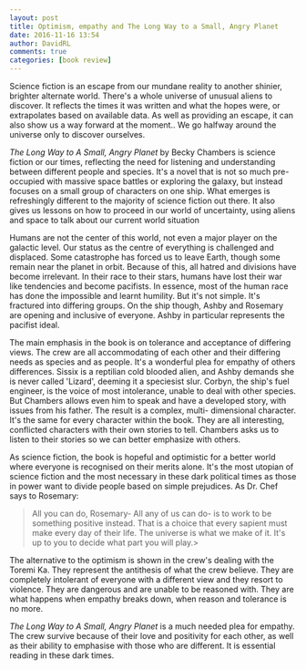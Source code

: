 ```yaml
---  
layout: post  
title: Optimism, empathy and The Long Way to a Small, Angry Planet  
date: 2016-11-16 13:54  
author: DavidRL  
comments: true  
categories: [book review]  
---  
```

Science fiction is an escape from our mundane reality to another shinier, brighter alternate world. There's a whole universe of unusual aliens to discover. It reflects the times it was written and what the hopes were, or extrapolates based on available data. As well as providing an escape, it can also show us a way forward at the moment.. We go halfway around the universe only to discover ourselves.  
<!--more-->  

*The Long Way to A Small, Angry Planet* by Becky Chambers is science fiction or our times, reflecting the need for listening and understanding between different people and species. It's a novel that is not so much pre-occupied with massive space battles or exploring the galaxy, but instead focuses on a small group of characters on one ship. What emerges is refreshingly different to the majority of science fiction out there. It also gives us lessons on how to proceed in our world of uncertainty, using aliens and space to talk about our current world situation  

Humans are not the center of this world, not even a major player on the galactic level. Our status as the centre of everything is challenged and displaced. Some catastrophe has forced us to leave Earth, though some remain near the planet in orbit. Because of this, all hatred and divisions have become irrelevant. In their race to their stars, humans have lost their war like tendencies and become pacifists. In essence, most of the human race has done the impossible and learnt humility. But it's not simple. It's fractured into differing groups. On the ship though, Ashby and Rosemary are opening and inclusive of everyone. Ashby in particular represents the pacifist ideal.  

The main emphasis in the book is on tolerance and acceptance of differing views. The crew are all accommodating of each other and their differing needs as species and as people. It's a wonderful plea for empathy of others differences. Sissix is a reptilian cold blooded alien, and Ashby demands she is never called 'Lizard', deeming it a speciesist slur. Corbyn, the ship's fuel engineer, is the voice of most intolerance, unable to deal with other species. But Chambers allows even him to speak and have a developed story, with issues from his father. The result is a complex, multi- dimensional character. It's the same for every character within the book. They are all interesting, conflicted characters with their own stories to tell. Chambers asks us to listen to their stories so we can better emphasize with others.  

As science fiction, the book is hopeful and optimistic for a better world where everyone is recognised on their merits alone. It's the most utopian of science fiction and the most necessary in these dark political times as those in power want to divide people based on simple prejudices. As Dr. Chef says to Rosemary:  

>  All you can do, Rosemary- All any of us can do- is to work to be something positive instead. That is a choice that every sapient must make every day of their life. The universe is what we make of it. It's up to you to decide what part you will play.>  

The alternative to the optimism is shown in the crew's dealing with the Toremi Ka. They represent the antithesis of what the crew believe. They are completely intolerant of everyone with a different view and they resort to violence. They are dangerous and are unable to be reasoned with. They are what happens when empathy breaks down, when reason and tolerance is no more.  

*The Long Way to A Small, Angry Planet* is a much needed plea for empathy. The crew survive because of their love and positivity for each other, as well as their ability to emphasise with those who are different. It is essential reading in these dark times.  
